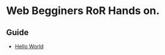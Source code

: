 # Web Begginers RoR Hands on.

## Guide

+ [Hello World](https://gist.github.com/murayama333/91774172bae58b314ef9)
